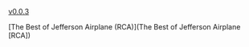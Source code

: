 [v0.0.3](https://github.com/littleflute/Jefferson-Airplane/edit/master/README.md)

[The Best of Jefferson Airplane (RCA)](The Best of Jefferson Airplane [RCA])
